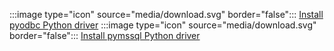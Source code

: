 :::image type="icon" source="media/download.svg" border="false"::: [Install pyodbc Python driver](../connect/python/pyodbc/step-1-configure-development-environment-for-pyodbc-python-development.md) :::image type="icon" source="media/download.svg" border="false"::: [Install pymssql Python driver](../connect/python/pymssql/step-1-configure-development-environment-for-pymssql-python-development.md)

